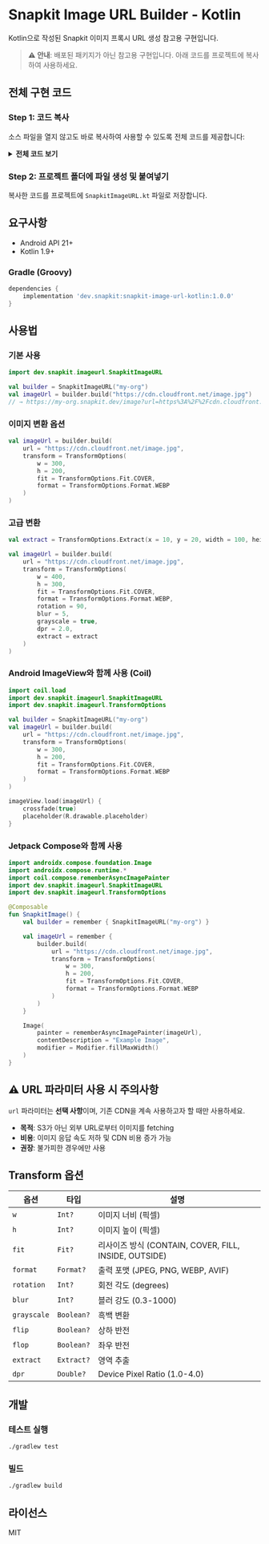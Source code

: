 # Snapkit Image URL Builder - Kotlin

Kotlin으로 작성된 Snapkit 이미지 프록시 URL 생성 참고용 구현입니다.

> **⚠️ 안내**: 배포된 패키지가 아닌 참고용 구현입니다. 아래 코드를 프로젝트에 복사하여 사용하세요.

## 전체 구현 코드

### Step 1: 코드 복사

소스 파일을 열지 않고도 바로 복사하여 사용할 수 있도록 전체 코드를 제공합니다:

<details>
<summary><strong>전체 코드 보기</strong></summary>

```kotlin
package dev.snapkit.imageurl

import android.net.Uri

/**
 * Image transformation parameters
 */
data class TransformOptions(
    /** Image width (pixels) */
    val w: Int? = null,
    /** Image height (pixels) */
    val h: Int? = null,
    /** Resize method */
    val fit: Fit? = null,
    /** Output format */
    val format: Format? = null,
    /** Rotation angle (degrees) */
    val rotation: Int? = null,
    /** Blur strength (0.3-1000) */
    val blur: Int? = null,
    /** Whether to convert to grayscale */
    val grayscale: Boolean? = null,
    /** Whether to flip vertically */
    val flip: Boolean? = null,
    /** Whether to flip horizontally */
    val flop: Boolean? = null,
    /** Region extraction */
    val extract: Extract? = null,
    /** Device Pixel Ratio (1.0-4.0) */
    val dpr: Double? = null,
    /** Image quality (1-100) */
    val quality: Int? = null
) {
    /** Resize method */
    enum class Fit {
        CONTAIN, COVER, FILL, INSIDE, OUTSIDE;

        override fun toString() = name.lowercase()
    }

    /** Output format */
    enum class Format {
        JPEG, PNG, WEBP, AVIF;

        override fun toString() = name.lowercase()
    }

    /** Region extraction */
    data class Extract(
        val x: Int,
        val y: Int,
        val width: Int,
        val height: Int
    )
}

/**
 * Snapkit image URL builder
 *
 * @property organizationName Organization name (used as Snapkit subdomain)
 *
 * @example
 * ```kotlin
 * val builder = SnapkitImageURL("my-org")
 * val imageUrl = builder.build(
 *     url = "https://cdn.cloudfront.net/image.jpg",
 *     transform = TransformOptions(
 *         w = 300,
 *         h = 200,
 *         fit = TransformOptions.Fit.COVER,
 *         format = TransformOptions.Format.WEBP
 *     )
 * )
 * ```
 */
class SnapkitImageURL(private val organizationName: String) {

    /**
     * Generate Snapkit image proxy URL
     *
     * @param url Original image URL
     * @param transform Image transformation options
     * @return Complete image proxy URL
     */
    fun build(url: String, transform: TransformOptions? = null): String {
        val baseUrl = "https://$organizationName.snapkit.dev/image"

        val uriBuilder = Uri.parse(baseUrl).buildUpon()
        uriBuilder.appendQueryParameter("url", url)

        transform?.let {
            val transformString = buildTransformString(it)
            if (transformString.isNotEmpty()) {
                uriBuilder.appendQueryParameter("transform", transformString)
            }
        }

        return uriBuilder.build().toString()
    }

    private fun buildTransformString(options: TransformOptions): String {
        val parts = mutableListOf<String>()

        // Numeric/string value parameters
        options.w?.let { parts.add("w:$it") }
        options.h?.let { parts.add("h:$it") }
        options.fit?.let { parts.add("fit:$it") }
        options.format?.let { parts.add("format:$it") }
        options.rotation?.let { parts.add("rotation:$it") }
        options.blur?.let { parts.add("blur:$it") }
        options.dpr?.let { parts.add("dpr:$it") }
        options.quality?.let { parts.add("quality:$it") }

        // Boolean parameters
        if (options.grayscale == true) parts.add("grayscale")
        if (options.flip == true) parts.add("flip")
        if (options.flop == true) parts.add("flop")

        // extract parameter
        options.extract?.let {
            parts.add("extract:${it.x}-${it.y}-${it.width}-${it.height}")
        }

        return parts.joinToString(",")
    }
}
```

</details>

### Step 2: 프로젝트 폴더에 파일 생성 및 붙여넣기

복사한 코드를 프로젝트에 `SnapkitImageURL.kt` 파일로 저장합니다.

## 요구사항

- Android API 21+
- Kotlin 1.9+

### Gradle (Groovy)

```groovy
dependencies {
    implementation 'dev.snapkit:snapkit-image-url-kotlin:1.0.0'
}
```

## 사용법

### 기본 사용

```kotlin
import dev.snapkit.imageurl.SnapkitImageURL

val builder = SnapkitImageURL("my-org")
val imageUrl = builder.build("https://cdn.cloudfront.net/image.jpg")
// → https://my-org.snapkit.dev/image?url=https%3A%2F%2Fcdn.cloudfront.net%2Fimage.jpg
```

### 이미지 변환 옵션

```kotlin
val imageUrl = builder.build(
    url = "https://cdn.cloudfront.net/image.jpg",
    transform = TransformOptions(
        w = 300,
        h = 200,
        fit = TransformOptions.Fit.COVER,
        format = TransformOptions.Format.WEBP
    )
)
```

### 고급 변환

```kotlin
val extract = TransformOptions.Extract(x = 10, y = 20, width = 100, height = 150)

val imageUrl = builder.build(
    url = "https://cdn.cloudfront.net/image.jpg",
    transform = TransformOptions(
        w = 400,
        h = 300,
        fit = TransformOptions.Fit.COVER,
        format = TransformOptions.Format.WEBP,
        rotation = 90,
        blur = 5,
        grayscale = true,
        dpr = 2.0,
        extract = extract
    )
)
```

### Android ImageView와 함께 사용 (Coil)

```kotlin
import coil.load
import dev.snapkit.imageurl.SnapkitImageURL
import dev.snapkit.imageurl.TransformOptions

val builder = SnapkitImageURL("my-org")
val imageUrl = builder.build(
    url = "https://cdn.cloudfront.net/image.jpg",
    transform = TransformOptions(
        w = 300,
        h = 200,
        fit = TransformOptions.Fit.COVER,
        format = TransformOptions.Format.WEBP
    )
)

imageView.load(imageUrl) {
    crossfade(true)
    placeholder(R.drawable.placeholder)
}
```

### Jetpack Compose와 함께 사용

```kotlin
import androidx.compose.foundation.Image
import androidx.compose.runtime.*
import coil.compose.rememberAsyncImagePainter
import dev.snapkit.imageurl.SnapkitImageURL
import dev.snapkit.imageurl.TransformOptions

@Composable
fun SnapkitImage() {
    val builder = remember { SnapkitImageURL("my-org") }

    val imageUrl = remember {
        builder.build(
            url = "https://cdn.cloudfront.net/image.jpg",
            transform = TransformOptions(
                w = 300,
                h = 200,
                fit = TransformOptions.Fit.COVER,
                format = TransformOptions.Format.WEBP
            )
        )
    }

    Image(
        painter = rememberAsyncImagePainter(imageUrl),
        contentDescription = "Example Image",
        modifier = Modifier.fillMaxWidth()
    )
}
```

## ⚠️ URL 파라미터 사용 시 주의사항

`url` 파라미터는 **선택 사항**이며, 기존 CDN을 계속 사용하고자 할 때만 사용하세요.

- **목적**: S3가 아닌 외부 URL로부터 이미지를 fetching
- **비용**: 이미지 응답 속도 저하 및 CDN 비용 증가 가능
- **권장**: 불가피한 경우에만 사용

## Transform 옵션

| 옵션        | 타입       | 설명                                                  |
| ----------- | ---------- | ----------------------------------------------------- |
| `w`         | `Int?`     | 이미지 너비 (픽셀)                                    |
| `h`         | `Int?`     | 이미지 높이 (픽셀)                                    |
| `fit`       | `Fit?`     | 리사이즈 방식 (CONTAIN, COVER, FILL, INSIDE, OUTSIDE) |
| `format`    | `Format?`  | 출력 포맷 (JPEG, PNG, WEBP, AVIF)                     |
| `rotation`  | `Int?`     | 회전 각도 (degrees)                                   |
| `blur`      | `Int?`     | 블러 강도 (0.3-1000)                                  |
| `grayscale` | `Boolean?` | 흑백 변환                                             |
| `flip`      | `Boolean?` | 상하 반전                                             |
| `flop`      | `Boolean?` | 좌우 반전                                             |
| `extract`   | `Extract?` | 영역 추출                                             |
| `dpr`       | `Double?`  | Device Pixel Ratio (1.0-4.0)                          |

## 개발

### 테스트 실행

```bash
./gradlew test
```

### 빌드

```bash
./gradlew build
```

## 라이선스

MIT
